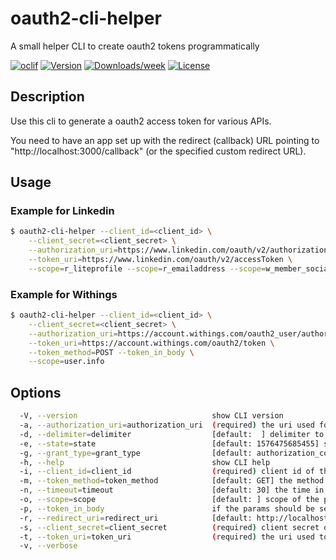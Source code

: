 # oauth2-cli-helper

A small helper CLI to create oauth2 tokens programmatically

[![oclif](https://img.shields.io/badge/cli-oclif-brightgreen.svg)](https://oclif.io)
[![Version](https://img.shields.io/npm/v/oauth2-cli-helper.svg)](https://npmjs.org/package/oauth2-cli-helper)
[![Downloads/week](https://img.shields.io/npm/dw/oauth2-cli-helper.svg)](https://npmjs.org/package/oauth2-cli-helper)
[![License](https://img.shields.io/npm/l/oauth2-cli-helper.svg)](https://github.com/jroehl/oauth2-cli-helper/blob/master/package.json)

## Description

Use this cli to generate a oauth2 access token for various APIs.

You need to have an app set up with the redirect (callback) URL pointing to
"http://localhost:3000/callback" (or the specified custom redirect URL).

## Usage

### Example for Linkedin

```bash
$ oauth2-cli-helper --client_id=<client_id> \
    --client_secret=<client_secret> \
    --authorization_uri=https://www.linkedin.com/oauth/v2/authorization \
    --token_uri=https://www.linkedin.com/oauth/v2/accessToken \
    --scope=r_liteprofile --scope=r_emailaddress --scope=w_member_social
```

### Example for Withings

```bash
$ oauth2-cli-helper --client_id=<client_id> \
    --client_secret=<client_secret> \
    --authorization_uri=https://account.withings.com/oauth2_user/authorize2 \
    --token_uri=https://account.withings.com/oauth2/token \
    --token_method=POST --token_in_body \
    --scope=user.info
```

## Options

```bash
  -V, --version                              show CLI version
  -a, --authorization_uri=authorization_uri  (required) the uri used for authorization
  -d, --delimiter=delimiter                  [default:  ] delimiter to concatenate the scopes
  -e, --state=state                          [default: 1576475685455] state of the request
  -g, --grant_type=grant_type                [default: authorization_code] the authorization code grant type
  -h, --help                                 show CLI help
  -i, --client_id=client_id                  (required) client id of the app
  -m, --token_method=token_method            [default: GET] the method used to fetch the token
  -n, --timeout=timeout                      [default: 30] the time in seconds to listen for a request on the callback uri
  -o, --scope=scope                          [default: ] scope of the permissions
  -p, --token_in_body                        if the params should be send in body in token request
  -r, --redirect_uri=redirect_uri            [default: http://localhost:3000/callback] redirect (callback) uri
  -s, --client_secret=client_secret          (required) client secret of the app
  -t, --token_uri=token_uri                  (required) the uri used to request a token
  -v, --verbose
```
